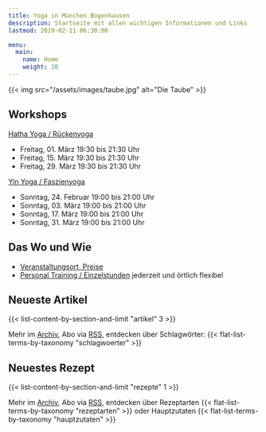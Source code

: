 ```yaml
---
title: Yoga in München Bogenhausen
description: Startseite mit allen wichtigen Informationen und Links
lastmod: 2019-02-11 06:30:00

menu:
  main:
    name: Home
    weight: 10
---
```

{{< img src="/assets/images/taube.jpg" alt="Die Taube" >}}


## Workshops

[Hatha Yoga / Rückenyoga][6]

- Freitag, 01. März 19:30 bis 21:30 Uhr
- Freitag, 15. März 19:30 bis 21:30 Uhr
- Freitag, 29. März 19:30 bis 21:30 Uhr


[Yin Yoga / Faszienyoga][7]

- Sonntag, 24. Februar 19:00 bis 21:00 Uhr
- Sonntag, 03. März 19:00 bis 21:00 Uhr
- Sonntag, 17. März 19:00 bis 21:00 Uhr
- Sonntag, 31. März 19:00 bis 21:00 Uhr


[2]: /kurse/#yinyoga
[3]: /kurse/#rueckenyoga


[6]: /workshops/#rueckenyogaworkshop
[7]: /workshops/#yinyogaworkshop


## Das Wo und Wie

- [Veranstaltungsort, Preise][9]
- [Personal Training / Einzelstunden][1] jederzeit und örtlich flexibel

[9]: /workshops/#konditionen
[1]: /personal-training


## Neueste Artikel

{{< list-content-by-section-and-limit "artikel" 3 >}}

Mehr im [Archiv][10], Abo via [RSS][11], entdecken über Schlagwörter: {{< flat-list-terms-by-taxonomy "schlagwoerter" >}}

[10]: /artikel/
[11]: /artikel/index.xml


## Neuestes Rezept

{{< list-content-by-section-and-limit "rezepte" 1 >}}

Mehr im [Archiv][12], Abo via [RSS][13], entdecken über Rezeptarten {{< flat-list-terms-by-taxonomy "rezeptarten" >}} oder Hauptzutaten {{< flat-list-terms-by-taxonomy "hauptzutaten" >}}

[12]: /rezepte/
[13]: /rezepte/index.xml
